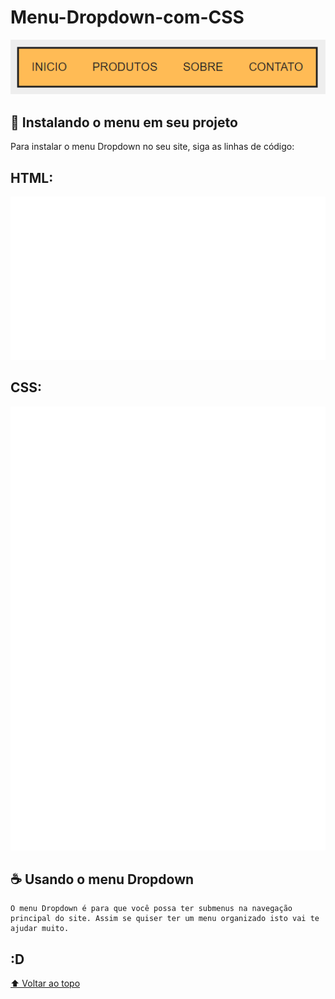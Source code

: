 # Menu-Dropdown-com-CSS

<img src="./img/projeto.png" alt="exemplo imagem">

## 🚀 Instalando o menu em seu projeto

Para instalar o menu Dropdown no seu site, siga as linhas de código:

## HTML:
<img src="img/html.svg" alt="exemplo do código html">

## CSS:
<img src="img/css.svg" alt="exemplo do código css">


## ☕ Usando o menu Dropdown

```
O menu Dropdown é para que você possa ter submenus na navegação principal do site. Assim se quiser ter um menu organizado isto vai te ajudar muito.
```

## :D

[⬆ Voltar ao topo](#Menu-Dropdown-com-CSS)<br>
